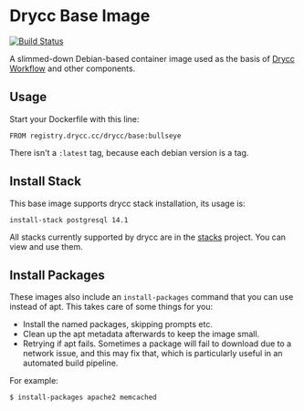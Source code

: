 # Drycc Base Image

[![Build Status](https://woodpecker.drycc.cc/api/badges/drycc/base/status.svg)](https://woodpecker.drycc.cc/drycc/base)

A slimmed-down Debian-based container image used as the basis of [Drycc Workflow](https://github.com/drycc/workflow) and other components.

## Usage

Start your Dockerfile with this line:

```
FROM registry.drycc.cc/drycc/base:bullseye
```

There isn't a `:latest` tag, because each debian version is a tag.

## Install Stack

This base image supports drycc stack installation, its usage is:

```
install-stack postgresql 14.1
```

All stacks currently supported by drycc are in the [stacks](https://github.com/drycc/stacks) project.
You can view and use them.

## Install Packages

These images also include an `install-packages` command that you can use instead of apt. This takes care of some things for you:
  * Install the named packages, skipping prompts etc.
  * Clean up the apt metadata afterwards to keep the image small.
  * Retrying if apt fails. Sometimes a package will fail to download due to a network issue, and this may fix that, which is particularly useful in an automated build pipeline.

  For example:
  ```
  $ install-packages apache2 memcached
  ```